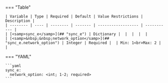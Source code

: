 <!--
  ~ Copyright (c) 2025 Arista Networks, Inc.
  ~ Use of this source code is governed by the Apache License 2.0
  ~ that can be found in the LICENSE file.
  -->
=== "Table"

    | Variable | Type | Required | Default | Value Restrictions | Description |
    | -------- | ---- | -------- | ------- | ------------------ | ----------- |
    | [<samp>sync_e</samp>](## "sync_e") | Dictionary |  |  |  |  |
    | [<samp>&nbsp;&nbsp;network_option</samp>](## "sync_e.network_option") | Integer | Required |  | Min: 1<br>Max: 2 |  |

=== "YAML"

    ```yaml
    sync_e:
      network_option: <int; 1-2; required>
    ```
